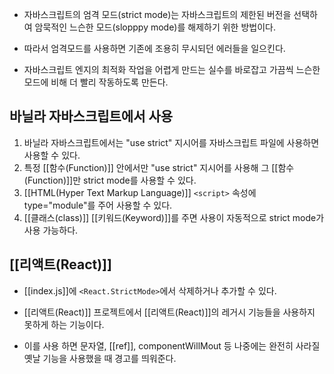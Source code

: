 - 자바스크립트의 엄격 모드(strict mode)는 자바스크립트의 제한된 버전을 선택하여 암묵적인 느슨한 모드(slopppy mode)를 해제하기 위한 방법이다.

- 따라서 엄격모드를 사용하면 기존에 조용히 무시되던 에러들을 일으킨다.
- 자바스크립트 엔지의 최적화 작업을 어렵게 만드는 실수를 바로잡고 가끔씩 느슨한 모드에 비해 더 빨리 작동하도록 만든다.


## 바닐라 자바스크립트에서 사용

1. 바닐라 자바스크립트에서는 "use strict" 지시어를 자바스크립트 파일에 사용하면 사용할 수 있다.
2. 특정 [[함수(Function)]] 안에서만 "use strict" 지시어를 사용해 그 [[함수(Function)]]만 strict mode를 사용할 수 있다.
3. [[HTML(Hyper Text Markup Language)]] `<script>` 속성에 type="module"를 주어 사용할 수 있다.
4. [[클래스(class)]] [[키워드(Keyword)]]를 주면 사용이 자동적으로 strict mode가 사용 가능하다.


## [[리액트(React)]]

- [[index.js]]에 `<React.StrictMode>`에서 삭제하거나 추가할 수 있다.
- [[리액트(React)]] 프로젝트에서 [[리액트(React)]]의 레거시 기능들을 사용하지 못하게 하는 기능이다. 

- 이를 사용 하면 문자열, [[ref]], componentWillMout 등 나중에는 완전히 사라질 옛날 기능을 사용했을 때 경고를 띄워준다.
